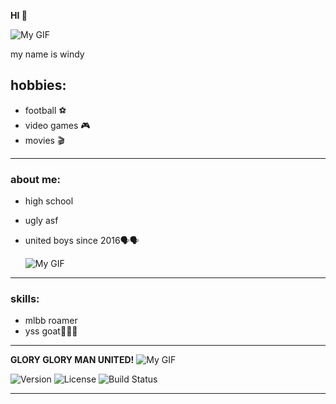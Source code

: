   **HI 👋**
  
![My GIF](https://media2.giphy.com/media/VUC9YdLSnKuJy/giphy.gif)

my name is windy

## hobbies:
- football ⚽
- video games 🎮
- movies 🎬

---

### about me:
- high school
- ugly asf
- united boys since 2016🗣🗣

  ![My GIF](https://media2.giphy.com/media/mxv8KNEBOSmF2opq5J/giphy.gif)

---

### skills:
- mlbb roamer
- yss goat🤫😎🥶

---

   **GLORY GLORY MAN UNITED!** 
![My GIF](https://media1.giphy.com/media/3unQhOKcogrdDr6qRZ/giphy.gif)


![Version](https://img.shields.io/badge/version-1.0.0-brightgreen)
![License](https://img.shields.io/badge/license-MIT-blue)
![Build Status](https://img.shields.io/badge/build-passing-brightgreen)

---
